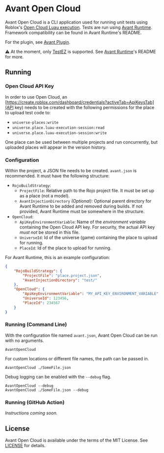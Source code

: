 # Avant Open Cloud
Avant Open Cloud is a CLI application used for running unit tests using
Roblox's [Open Cloud Luau execution](https://devforum.roblox.com/t/open-cloud-engine-api-for-executing-luau/3172185).
Tests are run using [Avant Runtime](https://github.com/Avant-Rbx/Avant-Runtime).
Framework compatibility can be found in Avant Runtime's README.

For the plugin, see [Avant Plugin](https://github.com/Avant-Rbx/Avant-Plugin).

⚠️ At the moment, only [TestEZ](https://github.com/Roblox/testez) is supported.
See [Avant Runtime](https://github.com/Avant-Rbx/Avant-Runtime)'s README for more.

## Running
### Open Cloud API Key
In order to use Open Cloud, an [https://create.roblox.com/dashboard/credentials?activeTab=ApiKeysTab](API key)
needs to be created with the following permissions for the place to upload test
code to:
- `universe-places:write`
- `universe.place.luau-execution-session:read`
- `universe.place.luau-execution-session:write`

One place can be used between multiple projects and run concurrently, but uploaded
places will appear in the version history.

### Configuration
Within the project, a JSON file needs to be created. `avant.json` is
recommended. It must have the following structure:
- `RojoBuildStrategy`:
    - `ProjectFile`: Relative path to the Rojo project file. It must
      be set up as a place (not a model).
    - `AvantInjectionDirectory` *(Optional)*: Optional parent directory
      for Avant Runtime to be added and removed during builds. If not
      provided, Avant Runtime must be somewhere in the structure.
- `OpenCloud`:
    - `ApiKeyEnvironmentVariable`: Name of the *environment variable*
      containing the Open Cloud API key. For security, the actual API
      key *must not* be stored in this file.
    - `UniverseId`: Id of the universe (game) containing the place to upload
      for running.
    - `PlaceId`: Id of the place to upload for running.

For Avant Runtime, this is an example configuration:
```json
{
    "RojoBuildStrategy": {
        "ProjectFile": "place.project.json",
        "AvantInjectionDirectory": "test/"
    },
    "OpenCloud": {
        "ApiKeyEnvironmentVariable": "MY_API_KEY_ENVIRONMENT_VARIABLE",
        "UniverseId": 123456,
        "PlaceId": 234567
    }
}
```

### Running (Command Line)
With the configuration file named `avant.json`, Avant Open Cloud can
be run with no arguments.
```
AvantOpenCloud
```

For custom locations or different file names, the path can be passed in.
```
AvantOpenCloud ./SomeFile.json
```

Debug logging can be enabled with the `--debug` flag.
```
AvantOpenCloud --debug
AvantOpenCloud ./SomeFile.json --debug
```

### Running (GitHub Action)
*Instructions coming soon.*

## License
Avant Open Cloud is available under the terms of the MIT License. See
[LICENSE](LICENSE) for details.